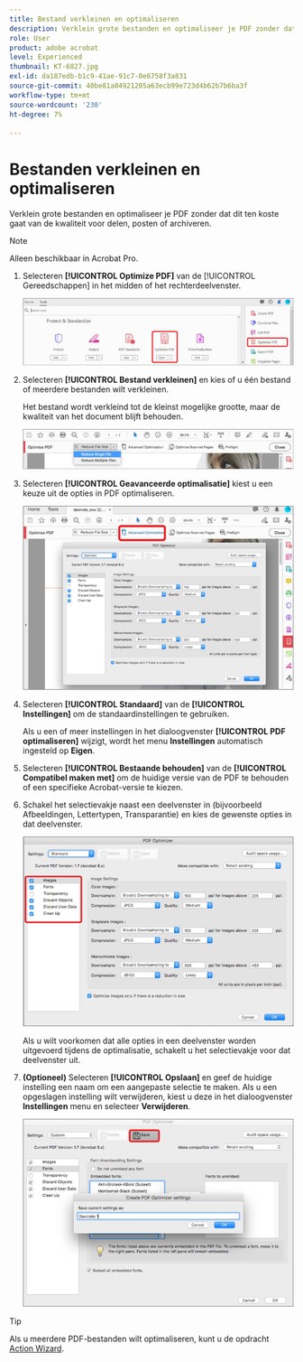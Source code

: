 ```yaml
---
title: Bestand verkleinen en optimaliseren
description: Verklein grote bestanden en optimaliseer je PDF zonder dat dit ten koste gaat van de kwaliteit voor delen, posten of archiveren
role: User
product: adobe acrobat
level: Experienced
thumbnail: KT-6827.jpg
exl-id: da187edb-b1c9-41ae-91c7-0e6758f3a831
source-git-commit: 40be81a04921205a63ecb99e723d4b62b7b6ba3f
workflow-type: tm+mt
source-wordcount: '230'
ht-degree: 7%

---
```


# Bestanden verkleinen en optimaliseren

Verklein grote bestanden en optimaliseer je PDF zonder dat dit ten koste gaat van de kwaliteit voor delen, posten of archiveren.

>[!NOTE]
>
>Alleen beschikbaar in Acrobat Pro.

1. Selecteren **[!UICONTROL Optimize PDF]** van de [!UICONTROL Gereedschappen] in het midden of het rechterdeelvenster.

   ![Stap 1 reduceren](../assets/Reduce_1.png)

1. Selecteren **[!UICONTROL Bestand verkleinen]** en kies of u één bestand of meerdere bestanden wilt verkleinen.

   Het bestand wordt verkleind tot de kleinst mogelijke grootte, maar de kwaliteit van het document blijft behouden.

   ![Stap 2 reduceren](../assets/Reduce_2.png)

1. Selecteren **[!UICONTROL Geavanceerde optimalisatie]** kiest u een keuze uit de opties in PDF optimaliseren.

   ![Stap 3 reduceren](../assets/Reduce_3.png)

1. Selecteren **[!UICONTROL Standaard]** van de **[!UICONTROL Instellingen]** om de standaardinstellingen te gebruiken.

   Als u een of meer instellingen in het dialoogvenster **[!UICONTROL PDF optimaliseren]** wijzigt, wordt het menu **Instellingen** automatisch ingesteld op **Eigen**.

1. Selecteren **[!UICONTROL Bestaande behouden]** van de **[!UICONTROL Compatibel maken met]** om de huidige versie van de PDF te behouden of een specifieke Acrobat-versie te kiezen.

1. Schakel het selectievakje naast een deelvenster in (bijvoorbeeld Afbeeldingen, Lettertypen, Transparantie) en kies de gewenste opties in dat deelvenster.

   ![Stap 5 reduceren](../assets/Reduce_5.png)

   Als u wilt voorkomen dat alle opties in een deelvenster worden uitgevoerd tijdens de optimalisatie, schakelt u het selectievakje voor dat deelvenster uit.

1. **(Optioneel)** Selecteren **[!UICONTROL Opslaan]** en geef de huidige instelling een naam om een aangepaste selectie te maken. Als u een opgeslagen instelling wilt verwijderen, kiest u deze in het dialoogvenster **Instellingen** menu en selecteer **Verwijderen**.

   ![Stap 6 reduceren](../assets/Reduce_6.png)

>[!TIP]
>
>Als u meerdere PDF-bestanden wilt optimaliseren, kunt u de opdracht [Action Wizard](../advanced-tasks/action.md).